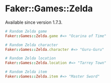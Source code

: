 # Faker::Games::Zelda

Available since version 1.7.3.

```ruby
# Random Zelda game
Faker::Games::Zelda.game #=> "Ocarina of Time"

# Random Zelda character
Faker::Games::Zelda.character #=> "Guru-Guru"

# Random Zelda location
Faker::Games::Zelda.location #=> "Tarrey Town"

# Random Zelda item
Faker::Games::Zelda.item #=> "Master Sword"
```
